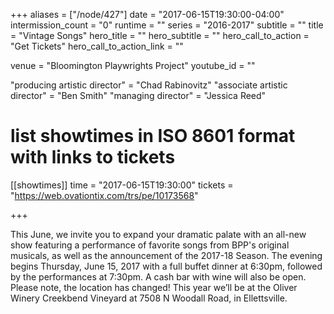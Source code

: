 +++
aliases = ["/node/427"]
date = "2017-06-15T19:30:00-04:00"
intermission_count = "0"
runtime = ""
series = "2016-2017"
subtitle = ""
title = "Vintage Songs"
hero_title = ""
hero_subtitle = ""
hero_call_to_action = "Get Tickets"
hero_call_to_action_link = ""

venue = "Bloomington Playwrights Project"
youtube_id = ""

"producing artistic director" = "Chad Rabinovitz"
"associate artistic director" = "Ben Smith"
"managing director" = "Jessica Reed"

# list showtimes in ISO 8601 format with links to tickets
[[showtimes]]
    time = "2017-06-15T19:30:00"
    tickets = "https://web.ovationtix.com/trs/pe/10173568"

+++

 This June, we invite you to expand your dramatic palate with an all-new show featuring a performance of favorite songs from BPP's original musicals, as well as the announcement of the 2017-18 Season. The evening begins Thursday, June 15, 2017 with a full buffet dinner at 6:30pm, followed by the performances at 7:30pm. A cash bar with wine will also be open. Please note, the location has changed! This year we’ll be at the Oliver Winery Creekbend Vineyard at 7508 N Woodall Road, in Ellettsville.
